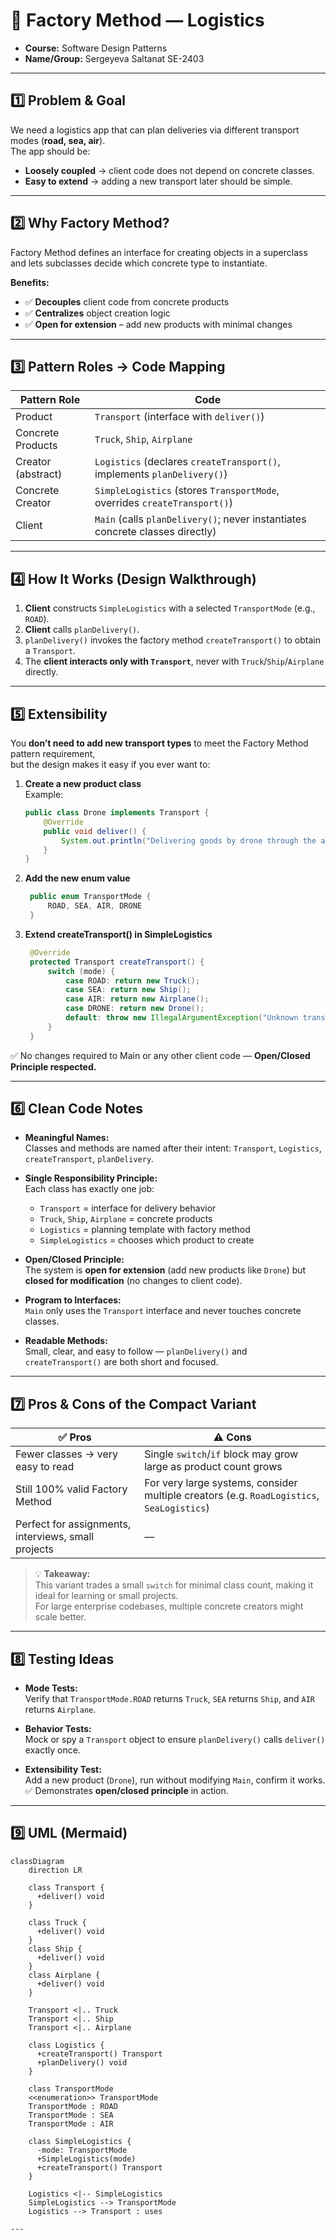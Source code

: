 # 🚚 Factory Method — Logistics 
- **Course:** Software Design Patterns
- **Name/Group:** Sergeyeva Saltanat SE-2403

---

## 1️⃣ Problem & Goal
We need a logistics app that can plan deliveries via different transport modes (**road, sea, air**).  
The app should be:
- **Loosely coupled** → client code does not depend on concrete classes.
- **Easy to extend** → adding a new transport later should be simple.

---

## 2️⃣ Why Factory Method?
Factory Method defines an interface for creating objects in a superclass and lets subclasses decide which concrete type to instantiate.

**Benefits:**
- ✅ **Decouples** client code from concrete products  
- ✅ **Centralizes** object creation logic  
- ✅ **Open for extension** – add new products with minimal changes  

---

## 3️⃣ Pattern Roles → Code Mapping
| **Pattern Role** | **Code** |
|------------------|----------|
| Product          | `Transport` (interface with `deliver()`) |
| Concrete Products| `Truck`, `Ship`, `Airplane` |
| Creator (abstract) | `Logistics` (declares `createTransport()`, implements `planDelivery()`) |
| Concrete Creator | `SimpleLogistics` (stores `TransportMode`, overrides `createTransport()`) |
| Client           | `Main` (calls `planDelivery()`; never instantiates concrete classes directly) |

---

## 4️⃣ How It Works (Design Walkthrough)
1. **Client** constructs `SimpleLogistics` with a selected `TransportMode` (e.g., `ROAD`).  
2. **Client** calls `planDelivery()`.  
3. `planDelivery()` invokes the factory method `createTransport()` to obtain a `Transport`.  
4. The **client interacts only with `Transport`**, never with `Truck`/`Ship`/`Airplane` directly.

---

## 5️⃣ Extensibility

You **don’t need to add new transport types** to meet the Factory Method pattern requirement,  
but the design makes it easy if you ever want to:

1. **Create a new product class**  
   Example:  
   ```java
   public class Drone implements Transport {
       @Override
       public void deliver() {
           System.out.println("Delivering goods by drone through the air.");
       }
   }

2. **Add the new enum value**
   ```java
    public enum TransportMode {
        ROAD, SEA, AIR, DRONE
    }

3. **Extend createTransport() in SimpleLogistics**
   ```java
    @Override
    protected Transport createTransport() {
        switch (mode) {
            case ROAD: return new Truck();
            case SEA: return new Ship();
            case AIR: return new Airplane();
            case DRONE: return new Drone();
            default: throw new IllegalArgumentException("Unknown transport mode: " + mode);
        }
    }

✅ No changes required to Main or any other client code — **Open/Closed Principle respected.**

---

## 6️⃣ Clean Code Notes

- **Meaningful Names:**  
  Classes and methods are named after their intent: `Transport`, `Logistics`, `createTransport`, `planDelivery`.

- **Single Responsibility Principle:**  
  Each class has exactly one job:
  - `Transport` = interface for delivery behavior  
  - `Truck`, `Ship`, `Airplane` = concrete products  
  - `Logistics` = planning template with factory method  
  - `SimpleLogistics` = chooses which product to create  

- **Open/Closed Principle:**  
  The system is **open for extension** (add new products like `Drone`) but **closed for modification** (no changes to client code).

- **Program to Interfaces:**  
  `Main` only uses the `Transport` interface and never touches concrete classes.

- **Readable Methods:**  
  Small, clear, and easy to follow — `planDelivery()` and `createTransport()` are both short and focused.

---

## 7️⃣ Pros & Cons of the Compact Variant

| ✅ **Pros** | ⚠️ **Cons** |
|------------|-------------|
| Fewer classes → very easy to read | Single `switch`/`if` block may grow large as product count grows |
| Still 100% valid Factory Method | For very large systems, consider multiple creators (e.g. `RoadLogistics`, `SeaLogistics`) |
| Perfect for assignments, interviews, small projects | — |

> 💡 **Takeaway:**  
> This variant trades a small `switch` for minimal class count, making it ideal for learning or small projects.  
> For large enterprise codebases, multiple concrete creators might scale better.

---

## 8️⃣ Testing Ideas

- **Mode Tests:**  
  Verify that `TransportMode.ROAD` returns `Truck`, `SEA` returns `Ship`, and `AIR` returns `Airplane`.

- **Behavior Tests:**  
  Mock or spy a `Transport` object to ensure `planDelivery()` calls `deliver()` exactly once.

- **Extensibility Test:**  
  Add a new product (`Drone`), run without modifying `Main`, confirm it works.  
  ✅ Demonstrates **open/closed principle** in action.

---

## 9️⃣ UML (Mermaid)

```mermaid
classDiagram
    direction LR

    class Transport {
      +deliver() void
    }

    class Truck {
      +deliver() void
    }
    class Ship {
      +deliver() void
    }
    class Airplane {
      +deliver() void
    }

    Transport <|.. Truck
    Transport <|.. Ship
    Transport <|.. Airplane

    class Logistics {
      +createTransport() Transport
      +planDelivery() void
    }

    class TransportMode
    <<enumeration>> TransportMode
    TransportMode : ROAD
    TransportMode : SEA
    TransportMode : AIR

    class SimpleLogistics {
      -mode: TransportMode
      +SimpleLogistics(mode)
      +createTransport() Transport
    }

    Logistics <|-- SimpleLogistics
    SimpleLogistics --> TransportMode
    Logistics --> Transport : uses

---
